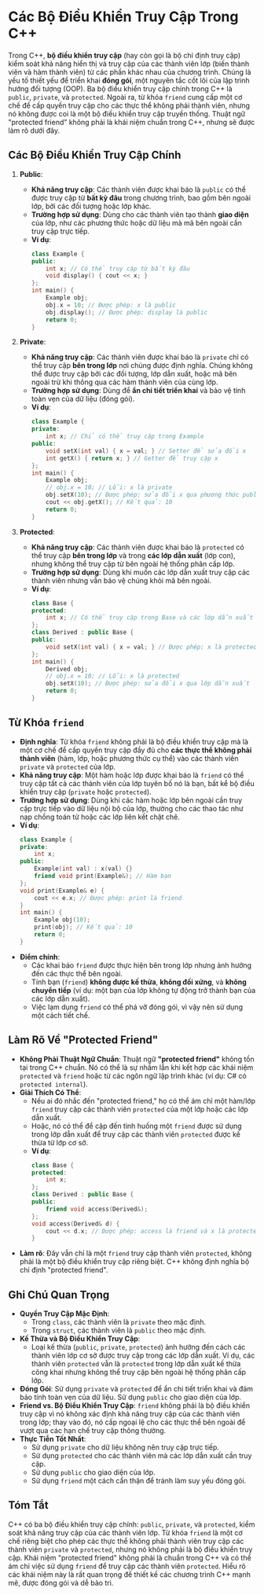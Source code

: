 # Các Bộ Điều Khiển Truy Cập Trong C++

Trong C++, **bộ điều khiển truy cập** (hay còn gọi là bộ chỉ định truy cập) kiểm soát khả năng hiển thị và truy cập của các thành viên lớp (biến thành viên và hàm thành viên) từ các phần khác nhau của chương trình. Chúng là yếu tố thiết yếu để triển khai **đóng gói**, một nguyên tắc cốt lõi của lập trình hướng đối tượng (OOP). Ba bộ điều khiển truy cập chính trong C++ là `public`, `private`, và `protected`. Ngoài ra, từ khóa `friend` cung cấp một cơ chế để cấp quyền truy cập cho các thực thể không phải thành viên, nhưng nó không được coi là một bộ điều khiển truy cập truyền thống. Thuật ngữ "protected friend" không phải là khái niệm chuẩn trong C++, nhưng sẽ được làm rõ dưới đây.

## Các Bộ Điều Khiển Truy Cập Chính

1. **Public**:
   - **Khả năng truy cập**: Các thành viên được khai báo là `public` có thể được truy cập từ **bất kỳ đâu** trong chương trình, bao gồm bên ngoài lớp, bởi các đối tượng hoặc lớp khác.
   - **Trường hợp sử dụng**: Dùng cho các thành viên tạo thành **giao diện** của lớp, như các phương thức hoặc dữ liệu mà mã bên ngoài cần truy cập trực tiếp.
   - **Ví dụ**:
     ```cpp
     class Example {
     public:
         int x; // Có thể truy cập từ bất kỳ đâu
         void display() { cout << x; }
     };
     int main() {
         Example obj;
         obj.x = 10; // Được phép: x là public
         obj.display(); // Được phép: display là public
         return 0;
     }
     ```

2. **Private**:
   - **Khả năng truy cập**: Các thành viên được khai báo là `private` chỉ có thể truy cập **bên trong lớp** nơi chúng được định nghĩa. Chúng không thể được truy cập bởi các đối tượng, lớp dẫn xuất, hoặc mã bên ngoài trừ khi thông qua các hàm thành viên của cùng lớp.
   - **Trường hợp sử dụng**: Dùng để **ẩn chi tiết triển khai** và bảo vệ tính toàn vẹn của dữ liệu (đóng gói).
   - **Ví dụ**:
     ```cpp
     class Example {
     private:
         int x; // Chỉ có thể truy cập trong Example
     public:
         void setX(int val) { x = val; } // Setter để sửa đổi x
         int getX() { return x; } // Getter để truy cập x
     };
     int main() {
         Example obj;
         // obj.x = 10; // Lỗi: x là private
         obj.setX(10); // Được phép: sửa đổi x qua phương thức public
         cout << obj.getX(); // Kết quả: 10
         return 0;
     }
     ```

3. **Protected**:
   - **Khả năng truy cập**: Các thành viên được khai báo là `protected` có thể truy cập **bên trong lớp** và trong **các lớp dẫn xuất** (lớp con), nhưng không thể truy cập từ bên ngoài hệ thống phân cấp lớp.
   - **Trường hợp sử dụng**: Dùng khi muốn các lớp dẫn xuất truy cập các thành viên nhưng vẫn bảo vệ chúng khỏi mã bên ngoài.
   - **Ví dụ**:
     ```cpp
     class Base {
     protected:
         int x; // Có thể truy cập trong Base và các lớp dẫn xuất
     };
     class Derived : public Base {
     public:
         void setX(int val) { x = val; } // Được phép: x là protected
     };
     int main() {
         Derived obj;
         // obj.x = 10; // Lỗi: x là protected
         obj.setX(10); // Được phép: sửa đổi x qua lớp dẫn xuất
         return 0;
     }
     ```

## Từ Khóa `friend`

- **Định nghĩa**: Từ khóa `friend` không phải là bộ điều khiển truy cập mà là một cơ chế để cấp quyền truy cập đầy đủ cho **các thực thể không phải thành viên** (hàm, lớp, hoặc phương thức cụ thể) vào các thành viên `private` và `protected` của lớp.
- **Khả năng truy cập**: Một hàm hoặc lớp được khai báo là `friend` có thể truy cập tất cả các thành viên của lớp tuyên bố nó là bạn, bất kể bộ điều khiển truy cập (`private` hoặc `protected`).
- **Trường hợp sử dụng**: Dùng khi các hàm hoặc lớp bên ngoài cần truy cập trực tiếp vào dữ liệu nội bộ của lớp, thường cho các thao tác như nạp chồng toán tử hoặc các lớp liên kết chặt chẽ.
- **Ví dụ**:
  ```cpp
  class Example {
  private:
      int x;
  public:
      Example(int val) : x(val) {}
      friend void print(Example&); // Hàm bạn
  };
  void print(Example& e) {
      cout << e.x; // Được phép: print là friend
  }
  int main() {
      Example obj(10);
      print(obj); // Kết quả: 10
      return 0;
  }
  ```
- **Điểm chính**:
  - Các khai báo `friend` được thực hiện bên trong lớp nhưng ảnh hưởng đến các thực thể bên ngoài.
  - Tính bạn (`friend`) **không được kế thừa**, **không đối xứng**, và **không chuyển tiếp** (ví dụ: một bạn của lớp không tự động trở thành bạn của các lớp dẫn xuất).
  - Việc lạm dụng `friend` có thể phá vỡ đóng gói, vì vậy nên sử dụng một cách tiết chế.

## Làm Rõ Về "Protected Friend"

- **Không Phải Thuật Ngữ Chuẩn**: Thuật ngữ **"protected friend"** không tồn tại trong C++ chuẩn. Nó có thể là sự nhầm lẫn khi kết hợp các khái niệm `protected` và `friend` hoặc từ các ngôn ngữ lập trình khác (ví dụ: C# có `protected internal`).
- **Giải Thích Có Thể**:
  - Nếu ai đó nhắc đến "protected friend," họ có thể ám chỉ một hàm/lớp `friend` truy cập các thành viên `protected` của một lớp hoặc các lớp dẫn xuất.
  - Hoặc, nó có thể đề cập đến tình huống một `friend` được sử dụng trong lớp dẫn xuất để truy cập các thành viên `protected` được kế thừa từ lớp cơ sở.
  - **Ví dụ**:
    ```cpp
    class Base {
    protected:
        int x;
    };
    class Derived : public Base {
    public:
        friend void access(Derived&);
    };
    void access(Derived& d) {
        cout << d.x; // Được phép: access là friend và x là protected
    }
    ```
- **Làm rõ**: Đây vẫn chỉ là một `friend` truy cập thành viên `protected`, không phải là một bộ điều khiển truy cập riêng biệt. C++ không định nghĩa bộ chỉ định "protected friend".

## Ghi Chú Quan Trọng
- **Quyền Truy Cập Mặc Định**:
  - Trong `class`, các thành viên là `private` theo mặc định.
  - Trong `struct`, các thành viên là `public` theo mặc định.
- **Kế Thừa và Bộ Điều Khiển Truy Cập**:
  - Loại kế thừa (`public`, `private`, `protected`) ảnh hưởng đến cách các thành viên lớp cơ sở được truy cập trong các lớp dẫn xuất. Ví dụ, các thành viên `protected` vẫn là `protected` trong lớp dẫn xuất kế thừa công khai nhưng không thể truy cập bên ngoài hệ thống phân cấp lớp.
- **Đóng Gói**: Sử dụng `private` và `protected` để ẩn chi tiết triển khai và đảm bảo tính toàn vẹn của dữ liệu. Sử dụng `public` cho giao diện của lớp.
- **Friend vs. Bộ Điều Khiển Truy Cập**: `friend` không phải là bộ điều khiển truy cập vì nó không xác định khả năng truy cập của các thành viên trong lớp; thay vào đó, nó cấp ngoại lệ cho các thực thể bên ngoài để vượt qua các hạn chế truy cập thông thường.
- **Thực Tiễn Tốt Nhất**:
  - Sử dụng `private` cho dữ liệu không nên truy cập trực tiếp.
  - Sử dụng `protected` cho các thành viên mà các lớp dẫn xuất cần truy cập.
  - Sử dụng `public` cho giao diện của lớp.
  - Sử dụng `friend` một cách cẩn thận để tránh làm suy yếu đóng gói.

## Tóm Tắt
C++ có ba bộ điều khiển truy cập chính: `public`, `private`, và `protected`, kiểm soát khả năng truy cập của các thành viên lớp. Từ khóa `friend` là một cơ chế riêng biệt cho phép các thực thể không phải thành viên truy cập các thành viên `private` và `protected`, nhưng nó không phải là bộ điều khiển truy cập. Khái niệm "protected friend" không phải là chuẩn trong C++ và có thể ám chỉ việc sử dụng `friend` để truy cập các thành viên `protected`. Hiểu rõ các khái niệm này là rất quan trọng để thiết kế các chương trình C++ mạnh mẽ, được đóng gói và dễ bảo trì.